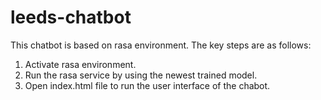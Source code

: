# leeds-chatbot
This chatbot is based on rasa environment.
The key steps are as follows:
  1. Activate rasa environment.
  2. Run the rasa service by using the newest trained model.
  3. Open index.html file to run the user interface of the chabot.

